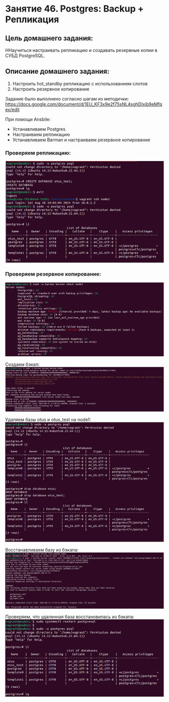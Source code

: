 # Занятие 46. Postgres: Backup + Репликация

## Цель домашнего задания:
ННаучиться настраивать репликацию и создавать резервные копии в СУБД PostgreSQL.

## Описание домашнего задания:

1) Настроить hot_standby репликацию с использованием слотов  
2) Настроить резервное копирование  

Задание было выполнено согласно шагам из методички:  
https://docs.google.com/document/d/1EU_KF3x9e2f75sNL4sghDIxib9eMfqex/edit  

При помощи Ansbile:  
- Устанавливаем Postgres
- Настраиваем репликацию
- Устанавливаем Barman и настраиваем резервное копирование

### Проверяем репликацию:
![image info](./Repl.png)

### Проверяем резервное копирование:

![image info](./Barman_check.png)

Создаем бэкап:  
![image info](./Barman_backup.png)

Удаляем базы otus и otus_test на node1:  
![image info](./Drop_databases.png)

Восстанавливаем базу из бэкапа:  
![image info](./Restore.png)

Проверяем, что удаленная база восстановилась из бэкапа:  
![image info](./Check_db.png)
